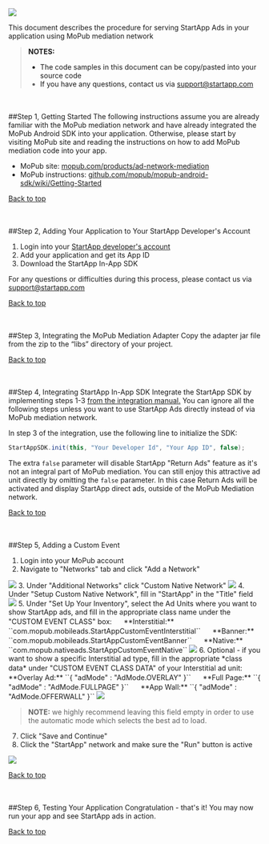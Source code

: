 <a name="top" />

<img src="./Mopub%20Mediation%20Android/images/mopub_logo.png" />   

This document describes the procedure for serving StartApp Ads in your application using MoPub mediation network

> **NOTES:**
> - The code samples in this document can be copy/pasted into your source code
> - If you have any questions, contact us via [support@startapp.com](mailto:support@startapp.com)


<br></br>
<a name="step1" />
##Step 1, Getting Started
The following instructions assume you are already familiar with the MoPub mediation network and have already integrated the MoPub Android SDK into your application. Otherwise, please start by visiting MoPub site and reading the instructions on how to add MoPub mediation code into your app.

- MoPub site: <a href="http://www.mopub.com/products/ad-network-mediation" target="_blank">mopub.com/products/ad-network-mediation</a>
- MoPub instructions: <a href="https://github.com/mopub/mopub-android-sdk/wiki/Getting-Started" target="_blank">github.com/mopub/mopub-android-sdk/wiki/Getting-Started</a>

[Back to top](#top)

<br></br>
<a name="step2" />
##Step 2, Adding Your Application to Your StartApp Developer's Account
1. Login into your <a href="https://developers.startapp.com/General/Login.aspx" target="_blank">StartApp developer's account</a>
2. Add your application and get its App ID
3. Download the StartApp In-App SDK

For any questions or difficulties during this process, please contact us via [support@startapp.com](mailto:support@startapp.com)

[Back to top](#top)

<br></br>
<a name="step3" />
##Step 3, Integrating the MoPub Mediation Adapter
Copy the adapter jar file from the zip to the “libs” directory of your project.

[Back to top](#top)

<br></br>
<a name="step4" />
##Step 4, Integrating StartApp In-App SDK
Integrate the StartApp SDK by implementing steps 1-3 <a href="https://github.com/StartApp-SDK/Documentation/wiki/Android-InApp-&-InApp-Plus-Documentation" target="_blank">from the integration manual.</a> 
You can ignore all the following steps unless you want to use StartApp Ads directly instead of via MoPub mediation network.

In step 3 of the integration, use the following line to initialize the SDK:
```java
StartAppSDK.init(this, "Your Developer Id", "Your App ID", false);
```
The extra ``false`` parameter will disable StartApp "Return Ads" feature as it's not an integral part of MoPub mediation. You can still enjoy this attractive ad unit directly by omitting the ``false`` parameter. In this case Return Ads will be activated and display StartApp direct ads, outside of the MoPub Mediation network. 

[Back to top](#top)

<br></br>
<a name="step5" />
##Step 5, Adding a Custom Event

1. Login into your MoPub account  
2. Navigate to "Networks" tab and click "Add a Network"  
<img src="./Mopub%20Mediation%20Android/images/mopub-add-ad-network.png" />   
3. Under "Additional Networks" click "Custom Native Network"  
<img src="./Mopub%20Mediation%20Android/images/mopub-choose-network.png" />   
4. Under "Setup Custom Native Network", fill in "StartApp" in the "Title" field
<img src="./Mopub%20Mediation%20Android/images/mopub-network-title.png" />   
5. Under "Set Up Your Inventory", select the Ad Units where you want to show StartApp ads, and fill in the appropriate class name under the "CUSTOM EVENT CLASS" box:  
 <img src="./Mopub%20Mediation%20Android/images/V1.png" width="16px" /> **Interstitial:** ``com.mopub.mobileads.StartAppCustomEventInterstitial``   
 <img src="./Mopub%20Mediation%20Android/images/V1.png" width="16px" /> **Banner:** ``com.mopub.mobileads.StartAppCustomEventBanner``    
 <img src="./Mopub%20Mediation%20Android/images/V1.png" width="16px" /> **Native:** ``com.mopub.nativeads.StartAppCustomEventNative``    

 <img src="./Mopub%20Mediation%20Android/images/mopub-inventory.png" />   
6. Optional - if you want to show a specific Interstitial ad type, fill in the appropriate *class data* under "CUSTOM EVENT CLASS DATA" of your Interstitial ad unit:  
 <img src="./Mopub%20Mediation%20Android/images/V1.png" width="16px" /> **Overlay Ad:** ``{ "adMode" : "AdMode.OVERLAY" }``  
 <img src="./Mopub%20Mediation%20Android/images/V1.png" width="16px" /> **Full Page:** ``{ "adMode" : "AdMode.FULLPAGE" }``  
 <img src="./Mopub%20Mediation%20Android/images/V1.png" width="16px" /> **App Wall:** ``{ "adMode" : "AdMode.OFFERWALL" }``  
 
 <img src="./Mopub%20Mediation%20Android/images/mopub-custom-event-data.png" />   

 > **NOTE:** we highly recommend leaving this field empty in order to use the automatic mode which selects the best ad to load.    

7. Click "Save and Continue"
8. Click the "StartApp" network and make sure the "Run" button is active  
<img src="./Mopub%20Mediation%20Android/images/mopub-run-network.png" />    

[Back to top](#top)

<br></br>
<a name="step6" />
##Step 6, Testing Your Application
Congratulation - that's it! You may now run your app and see StartApp ads in action.  

[Back to top](#top)